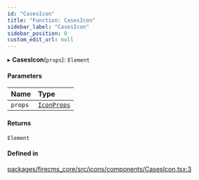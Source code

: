 ```yaml
---
id: "CasesIcon"
title: "Function: CasesIcon"
sidebar_label: "CasesIcon"
sidebar_position: 0
custom_edit_url: null
---
```


▸ **CasesIcon**(`props`): `Element`

#### Parameters

| Name | Type |
| :------ | :------ |
| `props` | [`IconProps`](../types/IconProps.md) |

#### Returns

`Element`

#### Defined in

[packages/firecms_core/src/icons/components/CasesIcon.tsx:3](https://github.com/FireCMSco/firecms/blob/d45f3739/packages/firecms_core/src/icons/components/CasesIcon.tsx#L3)
